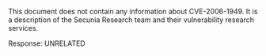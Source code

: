 This document does not contain any information about CVE-2006-1949. It is a description of the Secunia Research team and their vulnerability research services.

Response: UNRELATED